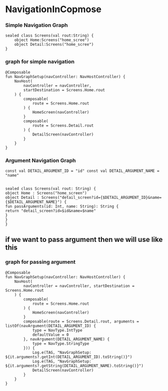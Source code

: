 # NavigationInCopmose

### Simple Navigation Graph

```agsl
sealed class Screens(val rout:String) {
    object Home:Screens("home_scree")
    object Detail:Screens("home_scree")
}
```
### graph for simple navigation
```
@Composable
fun NavGraphSetup(navController: NavHostController) {
    NavHost(
        navController = navController,
        startDestination = Screens.Home.rout
    ) {
        composable(
            route = Screens.Home.rout
        ) {
            HomeScreen(navController)
        }
        composable(
            route = Screens.Detail.rout
        ) {
            DetailScreen(navController)
        }
    }
}
```
### Argument Navigation Graph

`
const val DETAIL_ARGUMENT_ID = "id"
const val DETAIL_ARGUMENT_NAME = "name"
`
``` 

sealed class Screens(val rout: String) {
object Home : Screens("home_screen")
object Detail : Screens("detail_screen?id={$DETAIL_ARGUMENT_ID}&name={$DETAIL_ARGUMENT_NAME}") {
fun passArguments(id: Int, name: String): String {
return "detail_screen?id=$id&name=$name"
}
}
}
```
## if we want to pass argument then we will use like this
### graph for passing argument
```agsl
@Composable
fun NavGraphSetup(navController: NavHostController) {
    NavHost(
        navController = navController, startDestination = Screens.Home.rout
    ) {
        composable(
            route = Screens.Home.rout
        ) {
            HomeScreen(navController)
        }
        composable(route = Screens.Detail.rout, arguments = listOf(navArgument(DETAIL_ARGUMENT_ID) {
            type = NavType.IntType
            defaultValue = 0
        }, navArgument(DETAIL_ARGUMENT_NAME) {
            type = NavType.StringType
        })) {
            Log.e(TAG, "NavGraphSetup: ${it.arguments?.getInt(DETAIL_ARGUMENT_ID).toString()}")
            Log.e(TAG, "NavGraphSetup: ${it.arguments?.getString(DETAIL_ARGUMENT_NAME).toString()}")
            DetailScreen(navController)
        }
    }
}
```